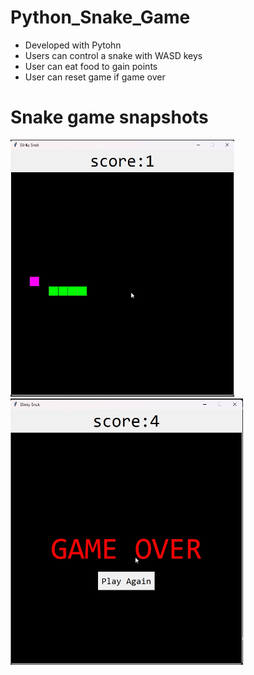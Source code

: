 # Python_Snake_Game
- Developed with Pytohn
- Users can control a snake with WASD keys
- User can eat food to gain points
- User can reset game if game over

# Snake game snapshots
![Gameplay Snapshot](Snapshots/Game_running.png)
![Game Over Snapshot](Snapshots/Game_over.png)

